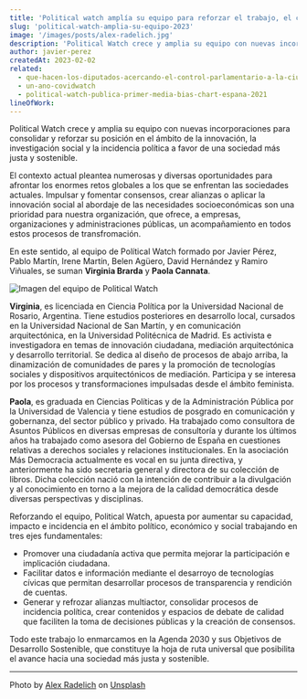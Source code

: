 ```yaml
---
title: 'Political watch amplía su equipo para reforzar el trabajo, el compromiso y la ambición de la organización'
slug: 'political-watch-amplia-su-equipo-2023'
image: '/images/posts/alex-radelich.jpg'
description: 'Political Watch crece y amplia su equipo con nuevas incorporaciones para consolidar y reforzar su posición en el ámbito de la innovación, la investigación social y la incidencia política a favor de una sociedad más justa y sostenible.'
author: javier-perez
createdAt: 2023-02-02
related:
  - que-hacen-los-diputados-acercando-el-control-parlamentario-a-la-ciudadania
  - un-ano-covidwatch
  - political-watch-publica-primer-media-bias-chart-espana-2021
lineOfWork:
---
```


Political Watch crece y amplia su equipo con nuevas incorporaciones para consolidar y reforzar su posición en el ámbito de la innovación, la investigación social y la incidencia política a favor de una sociedad más justa y sostenible.

El contexto actual pleantea numerosas y diversas oportunidades para afrontar los enormes retos globales a los que se enfrentan las sociedades actuales. Impulsar y fomentar consensos, crear alianzas o aplicar la innovación social al abordaje de las necesidades socioeconómicas son una prioridad para nuestra organización, que ofrece, a empresas, organizaciones y administraciones públicas, un acompañamiento en todos estos procesos de transfromación.

En este sentido, al equipo de Polítical Watch formado por Javier Pérez, Pablo Martín, Irene Martín, Belen Agüero, David Hernández y Ramiro Viñuales, se suman **Virginia Brarda** y **Paola Cannata**.

![Imagen del equipo de Political Watch](/images/posts/pw-amplia-equipo-2023.jpg)

**Virginia**, es licenciada en Ciencia Política por la Universidad Nacional de Rosario, Argentina. Tiene estudios posteriores en desarrollo local, cursados en la Universidad Nacional de San Martín, y en comunicación arquitectónica, en la Universidad Politécnica de Madrid. Es activista e investigadora en temas de innovación ciudadana, mediación arquitectónica y desarrollo territorial. Se dedica al diseño de procesos de abajo arriba, la dinamización de comunidades de pares y la promoción de tecnologías sociales y dispositivos arquitectónicos de mediación. Participa y se interesa por los procesos y transformaciones impulsadas desde el ámbito feminista.

**Paola**, es graduada en Ciencias Políticas y de la Administración Pública por la Universidad de Valencia y tiene estudios de posgrado en comunicación y gobernanza, del sector público y privado. Ha trabajado como consultora de Asuntos Públicos en diversas empresas de consultoría y durante los últimos años ha trabajado como asesora del Gobierno de España en cuestiones relativas a derechos sociales y relaciones institucionales. En la asociación Más Democracia actualmente es vocal en su junta directiva, y anteriormente ha sido secretaria general y directora de su colección de libros. Dicha colección nació con la intención de contribuir a la divulgación y al conocimiento en torno a la mejora de la calidad democrática desde diversas perspectivas y disciplinas.

Reforzando el equipo, Political Watch, apuesta por aumentar su capacidad, impacto e incidencia en el ámbito político, económico y social trabajando en tres ejes fundamentales:

* Promover una ciudadanía activa que permita mejorar la participación e implicación ciudadana.
* Facilitar datos e información mediante el desarroyo de tecnologías cívicas que permitan desarrollar procesos de transparencia y rendición de cuentas.
* Generar y refrozar alianzas multiactor, consolidar procesos de incidencia política, crear contenidos y espacios de debate de calidad que faciliten la toma de decisiones públicas y la creación de consensos.

Todo este trabajo lo enmarcamos en la Agenda 2030 y sus Objetivos de Desarrollo Sostenible, que constituye la hoja de ruta universal que posibilita el avance hacia una sociedad más justa y sostenible.

---

Photo by <a href="https://unsplash.com/it/@alexradelich?utm_source=unsplash&utm_medium=referral&utm_content=creditCopyText">Alex Radelich</a> on <a href="https://unsplash.com/photos/Evo4wmtRaPI?utm_source=unsplash&utm_medium=referral&utm_content=creditCopyText">Unsplash</a>

